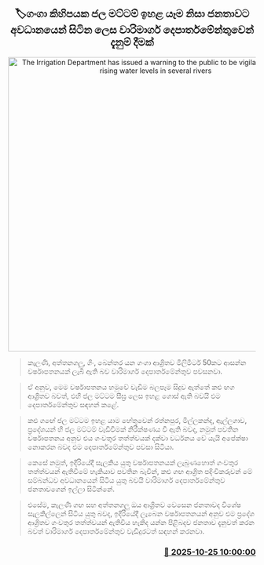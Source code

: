 <p align='center'><b><h2 align='center' title='The Irrigation Department has issued a warning to the public to be vigilant due to the rising water levels in several rivers'>🏷ගංගා කිහිපයක ජල මට්ටම් ඉහළ යෑම නිසා ජනතාවට අවධානයෙන් සිටින ලෙස වාරිමාර්ග දෙපාර්තමේන්තුවෙන් දැනුම් දීමක්</h2></b></p>
<p align='center'><img src='https://helakuru.sgp1.cdn.digitaloceanspaces.com/esana/images/lib/kelani-river-flood-archived.jpg' width='600' alt='The Irrigation Department has issued a warning to the public to be vigilant due to the rising water levels in several rivers'></p>

> කැලණි, අත්තනගලු, ගිං, බෙන්තර යන ගංගා ආශ්‍රිතව මිලිමීටර් 50කට ආසන්න වර්ෂාපතනයක් ලැබී ඇති බව වාරිමාර්ග දෙපාර්තමේන්තුව පවසනවා.

> ඒ අනුව, මෙම වර්ෂාපතනය හමුවේ වැඩිම බලපෑම සිදුව ඇත්තේ කළු ඟග ආශ්‍රිතව බවත්, එහි ජල මට්ටම සීඝ්‍ර ලෙස ඉහළ ගොස් ඇති බවයි එම දෙපාර්තමේන්තුව සඳහන් කළේ.

> කළු ගඟේ ජල මට්ටම ඉහළ යාම හේතුවෙන් රත්නපුර, මිල්ලකන්ද, ඇල්ලගාව, ප්‍රදේශයන් හි ජල මට්ටම් වැඩිවීමක් නිරීක්ෂණය වී ඇති බවද, නමුත් පවතින වර්ෂාපතනය අනුව එය ගංවතුර තත්ත්වයක් දක්වා වර්ධනය වේ යැයි අපේක්ෂා නොකරන බවද එම දෙපාර්තමේන්තුව පවසා සිටියා.

> කෙසේ නමුත්, ඉදිරියේදී සැලකිය යුතු වර්ෂාපතනයක් ලැබුණහොත් ගංවතුර තත්ත්වයන් ඇතිවීමේ හැකියාව පවතින බැවින්, කළු ගඟ ආශ්‍රිත පදිංචිකරුවන් මේ සම්බන්ධව අවධානයෙන් සිටිය යුතු බවයි වාරිමාර්ග දෙපාර්තමේන්තුව ජනතාවගෙන් ඉල්ලා සිටින්නේ.

> එසේම, කැලණි ගඟ සහ අත්තනගලු ඔය ආශ්‍රිතව වෙසෙන ජනතාවද විශේෂ සැලකිල්ලෙන් සිටිය යුතු බවද, ඉදිරියේදී ලැබෙන වර්ෂාපතනයන් අනුව එම ප්‍රදේශ ආශ්‍රිතව ගංවතුර තත්ත්වයන් ඇතිවිය හැකිද යන්න පිළිබදව ජනතාව දැනුවත් කරන බවත් වාරිමාර්ග දෙපාර්තමේන්තුව වැඩිදුරටත් සඳහන් කරනවා.



<h3 align='right'><a href='https://www.helakuru.lk/esana/p/114783/'>📅 2025-10-25 10:00:00</a></h3>
